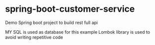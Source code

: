 # spring-boot-customer-service
Demo Spring boot project to build rest full api

MY SQL is used as database for this example
Lombok library is used to avoid writing repetitive code
